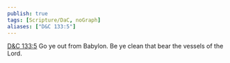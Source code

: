 ```yaml
---
publish: true
tags: [Scripture/DaC, noGraph]
aliases: ["D&C 133:5"]
---
```

[D&C 133:5](https://churchofjesuschrist.org/study/scriptures/dc-testament/dc/133?lang=eng&id=p5#p5) Go ye out from Babylon. Be ye clean that bear the vessels of the Lord.
